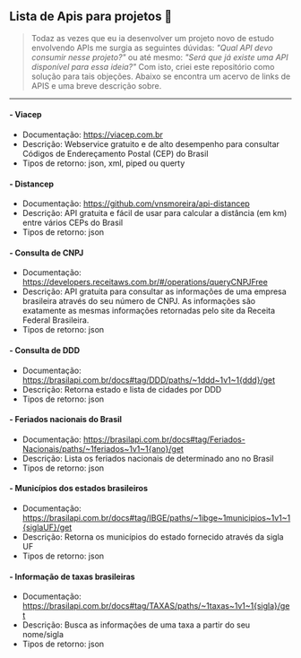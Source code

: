 ## Lista de Apis para projetos 🔽

> Todaz as vezes que eu ia desenvolver um projeto novo de estudo envolvendo APIs me surgia as seguintes dúvidas: <i>"Qual API devo consumir nesse projeto?"</i> ou até mesmo: <i>"Será que já existe uma API disponível para essa ideia?"</i> Com isto, criei este repositório como solução para tais objeções. Abaixo se encontra um acervo de links de APIS e uma breve descrição sobre.

---

#### - Viacep
- Documentação: https://viacep.com.br
- Descrição: Webservice gratuito e de alto desempenho para consultar Códigos de Endereçamento Postal (CEP) do Brasil
- Tipos de retorno: json, xml, piped ou querty

#### - Distancep
- Documentação: https://github.com/vnsmoreira/api-distancep
- Descrição: API gratuita e fácil de usar para calcular a distância (em km) entre vários CEPs do Brasil
- Tipos de retorno: json

#### - Consulta de CNPJ
- Documentação: https://developers.receitaws.com.br/#/operations/queryCNPJFree
- Descrição: API gratuita para consultar as informações de uma empresa brasileira através do seu número de CNPJ. As informações são exatamente as mesmas informações retornadas pelo site da Receita Federal Brasileira.
- Tipos de retorno: json

#### - Consulta de DDD 
- Documentação: https://brasilapi.com.br/docs#tag/DDD/paths/~1ddd~1v1~1{ddd}/get
- Descrição: Retorna estado e lista de cidades por DDD
- Tipos de retorno: json

#### - Feriados nacionais do Brasil
- Documentação: https://brasilapi.com.br/docs#tag/Feriados-Nacionais/paths/~1feriados~1v1~1{ano}/get
- Descrição: Lista os feriados nacionais de determinado ano no Brasil
- Tipos de retorno: json

#### - Municípios dos estados brasileiros
- Documentação: https://brasilapi.com.br/docs#tag/IBGE/paths/~1ibge~1municipios~1v1~1{siglaUF}/get
- Descrição: Retorna os municípios do estado fornecido através da sigla UF
- Tipos de retorno: json

#### - Informação de taxas brasileiras
- Documentação: https://brasilapi.com.br/docs#tag/TAXAS/paths/~1taxas~1v1~1{sigla}/get
- Descrição: Busca as informações de uma taxa a partir do seu nome/sigla
- Tipos de retorno: json

